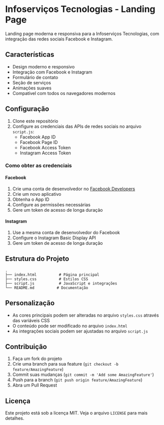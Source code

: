 # Infoserviços Tecnologias - Landing Page

Landing page moderna e responsiva para a Infoserviços Tecnologias, com integração das redes sociais Facebook e Instagram.

## Características

- Design moderno e responsivo
- Integração com Facebook e Instagram
- Formulário de contato
- Seção de serviços
- Animações suaves
- Compatível com todos os navegadores modernos

## Configuração

1. Clone este repositório
2. Configure as credenciais das APIs de redes sociais no arquivo `script.js`:
   - Facebook App ID
   - Facebook Page ID
   - Facebook Access Token
   - Instagram Access Token

### Como obter as credenciais

#### Facebook
1. Crie uma conta de desenvolvedor no [Facebook Developers](https://developers.facebook.com)
2. Crie um novo aplicativo
3. Obtenha o App ID
4. Configure as permissões necessárias
5. Gere um token de acesso de longa duração

#### Instagram
1. Use a mesma conta de desenvolvedor do Facebook
2. Configure o Instagram Basic Display API
3. Gere um token de acesso de longa duração

## Estrutura do Projeto

```
.
├── index.html          # Página principal
├── styles.css          # Estilos CSS
├── script.js           # JavaScript e integrações
└── README.md          # Documentação
```

## Personalização

- As cores principais podem ser alteradas no arquivo `styles.css` através das variáveis CSS
- O conteúdo pode ser modificado no arquivo `index.html`
- As integrações sociais podem ser ajustadas no arquivo `script.js`

## Contribuição

1. Faça um fork do projeto
2. Crie uma branch para sua feature (`git checkout -b feature/AmazingFeature`)
3. Commit suas mudanças (`git commit -m 'Add some AmazingFeature'`)
4. Push para a branch (`git push origin feature/AmazingFeature`)
5. Abra um Pull Request

## Licença

Este projeto está sob a licença MIT. Veja o arquivo `LICENSE` para mais detalhes. 